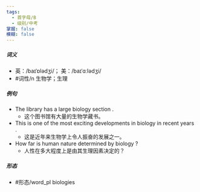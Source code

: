 ```yaml
---
tags:
  - 首字母/B
  - 级别/中考
掌握: false
模糊: false
---
```

##### 词义
- 英：/baɪˈɒlədʒi/； 美：/baɪˈɑːlədʒi/
- #词性/n  生物学；生理
##### 例句
- The library has a large biology section .
	- 这个图书馆有大量的生物学藏书。
- This is one of the most exciting developments in biology in recent years .
	- 这是近年来生物学上令人振奋的发展之一。
- How far is human nature determined by biology ?
	- 人性在多大程度上是由其生理因素决定的？
##### 形态
- #形态/word_pl biologies
